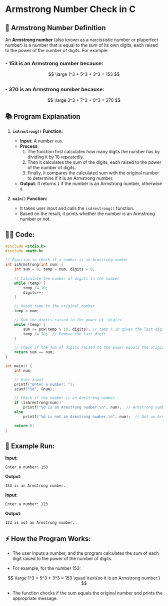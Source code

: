 # Armstrong Number Check in C

## 📝 **Armstrong Number Definition**
An **Armstrong number** (also known as a narcissistic number or pluperfect number) is a number that is equal to the sum of its own digits, each raised to the power of the number of digits. For example:
### - 153 is an Armstrong number because:
  
  $$ 
  \large 1^3 + 5^3 + 3^3 = 153 
  $$
  ##
  
### - 370 is an Armstrong number because:
  
  $$ 
  \large 3^3 + 7^3 + 0^3 = 370 
  $$
  ##
  
## 📚 **Program Explanation**

1. **`isArmstrong()` Function:**
   - **Input**: A number `num`.
   - **Process**: 
     1. The function first calculates how many digits the number has by dividing it by 10 repeatedly.
     2. Then it calculates the sum of the digits, each raised to the power of the number of digits.
     3. Finally, it compares the calculated sum with the original number to determine if it is an Armstrong number.
   - **Output**: It returns `1` if the number is an Armstrong number, otherwise `0`.

2. **`main()` Function:**
   - It takes user input and calls the `isArmstrong()` function.
   - Based on the result, it prints whether the number is an Armstrong number or not.

## 🧑‍💻 **Code:**

```c
#include <stdio.h>
#include <math.h>

// Function to check if a number is an Armstrong number
int isArmstrong(int num) {
    int sum = 0, temp = num, digits = 0;
    
    // Calculate the number of digits in the number
    while (temp) {  
        temp /= 10;
        digits++;
    }

    // Reset temp to the original number
    temp = num;

    // Sum the digits raised to the power of 'digits'
    while (temp) {
        sum += pow(temp % 10, digits); // temp % 10 gives the last digit
        temp /= 10;  // Remove the last digit
    }

    // Check if the sum of digits raised to the power equals the original number
    return sum == num;
}

int main() {
    int num;

    // User input
    printf("Enter a number: ");
    scanf("%d", &num);

    // Check if the number is an Armstrong number
    if (isArmstrong(num)) 
        printf("%d is an Armstrong number.\n", num);  // Armstrong number
    else 
        printf("%d is not an Armstrong number.\n", num);  // Not an Armstrong number

    return 0;
}
```
## 🚀 Example Run:
**Input:**
```
Enter a number: 153
```

**Output**:
```
153 is an Armstrong number.
```

**Input**:
```
Enter a number: 123
```

**Output**:
```
123 is not an Armstrong number.
```
## ⚡ How the Program Works:
 - The user inputs a number, and the program calculates the sum of each digit raised to the power of the number of digits.

 - For example, for the number 153:

 $$ 
\large 1^3 + 5^3 + 3^3 = 153 \quad \text{so it is an Armstrong number.}
 $$

 - The function checks if the sum equals the original number and prints the appropriate message.
